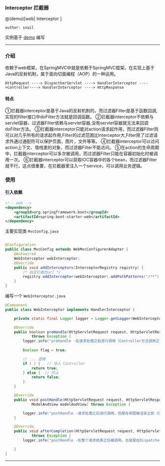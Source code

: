     
### Interceptor 拦截器

@(demo)[web| Interceptor ]   

`author: snail`

实例基于 [demo](https://github.com/Qsnailpan/springboot-learn) 编写

---

### 介绍
依赖于web框架，在SpringMVC中就是依赖于SpringMVC框架。在实现上基于Java的反射机制，属于面向切面编程（AOP）的一种运用。

```
HttpRequest ----> DispactherServlet ----> HandlerInterceptor ---->Controller----> HandlerInterceptor ----> HttpResponse
```
#### 特点
①拦截器interceptor是基于Java的反射机制的，而过滤器Filter是基于函数回调,实现的filter接口中doFilter方法就是回调函数。
②拦截器interceptor不依赖与servlet容器，过滤器Filter依赖与servlet容器,没有servlet容器就无法来回调doFilter方法。
③拦截器interceptor只能对action请求起作用，而过滤器Filter则可以对几乎所有的请求起作用,Filter的过滤范围比Interceptor大,Filter除了过滤请求外通过通配符可以保护页面，图片，文件等等。
④拦截器interceptor可以访问action上下文、值栈里的对象，而过滤器Filter不能访问。
⑤在action的生命周期中，拦截器interceptor可以多次被调用，而过滤器Filter只能在容器初始化时被调用一次。
⑥拦截器interceptor可以获取IOC容器中的各个bean，而过滤器Filter就不行，这点很重要，在拦截器里注入一个service，可以调用业务逻辑。
### 使用

#### 引入依赖
```xml
<!-- web -->
<dependency>
	<groupId>org.springframework.boot</groupId>
	<artifactId>spring-boot-starter-web</artifactId>
</dependency>

```

主要实现类  `MvcConfig.java`

```java

@Configuration
public class MvcConfig extends WebMvcConfigurerAdapter {
	@Autowired
	WebInterceptor webInterceptor;
	@Override
	public void addInterceptors(InterceptorRegistry registry) {
		/* 指定拦截的url */
		registry.addInterceptor(webInterceptor).addPathPatterns("/**");
	}
}

```

编写一个 `WebInterceptor.java`

```java
@Component
public class WebInterceptor implements HandlerInterceptor {

	private static final Logger logger = Logger.getLogger(WebInterceptor.class);

	@Override
	public boolean preHandle(HttpServletRequest request, HttpServletResponse response, Object handler)
			throws Exception {
		logger.info("preHandle -在请求处理之前进行调用（Controller方法调用之前）");
		
		Boolean flag = true;

		// ... 逻辑
		if ( ) {   // 进入 Controller
			return true;
		} else {  // 终止
			return false;
		}
	}

	@Override
	public void postHandle(HttpServletRequest request, HttpServletResponse response, Object handler,
			ModelAndView modelAndView) throws Exception {

		logger.info("postHandle -请求处理之后进行调用，但是在视图被渲染之前（Controller方法调用之后）");
	}

	@Override
	public void afterCompletion(HttpServletRequest request, HttpServletResponse response, Object handler, Exception ex)
			throws Exception {
		logger.info("postHandle -在整个请求结束之后被调用，也就是在DispatcherServlet 渲染了对应的视图之后执行（主要是用于进行资源清理工作）");

	}
}	
```


----
